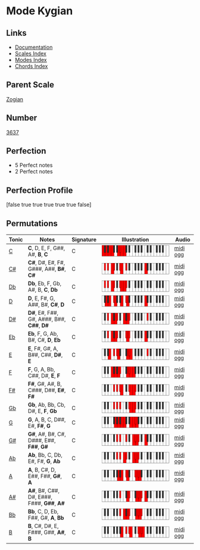 # Mode Kygian

## Links

- [Documentation](index.md)
- [Scales Index](Scales.md)
- [Modes Index](Modes.md)
- [Chords Index](Chords.md)

## Parent Scale

[Zogian](ScaleZogian.md)

## Number

[3637](https://ianring.com/musictheory/scales/3637)

## Perfection

- 5 Perfect notes
- 2 Perfect notes

## Perfection Profile

[false true true true true true false]

## Permutations

| Tonic | Notes | Signature | Illustration | Audio |
|-------|-------|-----------|--------------|-------|
| [C](ModeCNaturalKygian.md) | **C**, D, E, F, G##, A#, **B**, **C** | C | ![CNaturalKygian](ModeCNaturalKygian.png) | [midi](ModeCNaturalKygian.mid) [ogg](ModeCNaturalKygian.ogg) |
| [C#](ModeCSharpKygian.md) | **C#**, D#, E#, F#, G###, A##, **B#**, **C#** | C | ![CSharpKygian](ModeCSharpKygian.png) | [midi](ModeCSharpKygian.mid) [ogg](ModeCSharpKygian.ogg) |
| [Db](ModeDFlatKygian.md) | **Db**, Eb, F, Gb, A#, B, **C**, **Db** | C | ![DFlatKygian](ModeDFlatKygian.png) | [midi](ModeDFlatKygian.mid) [ogg](ModeDFlatKygian.ogg) |
| [D](ModeDNaturalKygian.md) | **D**, E, F#, G, A##, B#, **C#**, **D** | C | ![DNaturalKygian](ModeDNaturalKygian.png) | [midi](ModeDNaturalKygian.mid) [ogg](ModeDNaturalKygian.ogg) |
| [D#](ModeDSharpKygian.md) | **D#**, E#, F##, G#, A###, B##, **C##**, **D#** | C | ![DSharpKygian](ModeDSharpKygian.png) | [midi](ModeDSharpKygian.mid) [ogg](ModeDSharpKygian.ogg) |
| [Eb](ModeEFlatKygian.md) | **Eb**, F, G, Ab, B#, C#, **D**, **Eb** | C | ![EFlatKygian](ModeEFlatKygian.png) | [midi](ModeEFlatKygian.mid) [ogg](ModeEFlatKygian.ogg) |
| [E](ModeENaturalKygian.md) | **E**, F#, G#, A, B##, C##, **D#**, **E** | C | ![ENaturalKygian](ModeENaturalKygian.png) | [midi](ModeENaturalKygian.mid) [ogg](ModeENaturalKygian.ogg) |
| [F](ModeFNaturalKygian.md) | **F**, G, A, Bb, C##, D#, **E**, **F** | C | ![FNaturalKygian](ModeFNaturalKygian.png) | [midi](ModeFNaturalKygian.mid) [ogg](ModeFNaturalKygian.ogg) |
| [F#](ModeFSharpKygian.md) | **F#**, G#, A#, B, C###, D##, **E#**, **F#** | C | ![FSharpKygian](ModeFSharpKygian.png) | [midi](ModeFSharpKygian.mid) [ogg](ModeFSharpKygian.ogg) |
| [Gb](ModeGFlatKygian.md) | **Gb**, Ab, Bb, Cb, D#, E, **F**, **Gb** | C | ![GFlatKygian](ModeGFlatKygian.png) | [midi](ModeGFlatKygian.mid) [ogg](ModeGFlatKygian.ogg) |
| [G](ModeGNaturalKygian.md) | **G**, A, B, C, D##, E#, **F#**, **G** | C | ![GNaturalKygian](ModeGNaturalKygian.png) | [midi](ModeGNaturalKygian.mid) [ogg](ModeGNaturalKygian.ogg) |
| [G#](ModeGSharpKygian.md) | **G#**, A#, B#, C#, D###, E##, **F##**, **G#** | C | ![GSharpKygian](ModeGSharpKygian.png) | [midi](ModeGSharpKygian.mid) [ogg](ModeGSharpKygian.ogg) |
| [Ab](ModeAFlatKygian.md) | **Ab**, Bb, C, Db, E#, F#, **G**, **Ab** | C | ![AFlatKygian](ModeAFlatKygian.png) | [midi](ModeAFlatKygian.mid) [ogg](ModeAFlatKygian.ogg) |
| [A](ModeANaturalKygian.md) | **A**, B, C#, D, E##, F##, **G#**, **A** | C | ![ANaturalKygian](ModeANaturalKygian.png) | [midi](ModeANaturalKygian.mid) [ogg](ModeANaturalKygian.ogg) |
| [A#](ModeASharpKygian.md) | **A#**, B#, C##, D#, E###, F###, **G##**, **A#** | C | ![ASharpKygian](ModeASharpKygian.png) | [midi](ModeASharpKygian.mid) [ogg](ModeASharpKygian.ogg) |
| [Bb](ModeBFlatKygian.md) | **Bb**, C, D, Eb, F##, G#, **A**, **Bb** | C | ![BFlatKygian](ModeBFlatKygian.png) | [midi](ModeBFlatKygian.mid) [ogg](ModeBFlatKygian.ogg) |
| [B](ModeBNaturalKygian.md) | **B**, C#, D#, E, F###, G##, **A#**, **B** | C | ![BNaturalKygian](ModeBNaturalKygian.png) | [midi](ModeBNaturalKygian.mid) [ogg](ModeBNaturalKygian.ogg) |
